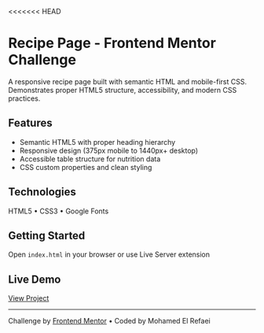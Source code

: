 <<<<<<< HEAD
# Recipe Page - Frontend Mentor Challenge

A responsive recipe page built with semantic HTML and mobile-first CSS. Demonstrates proper HTML5 structure, accessibility, and modern CSS practices.

## Features
- Semantic HTML5 with proper heading hierarchy
- Responsive design (375px mobile to 1440px+ desktop)
- Accessible table structure for nutrition data
- CSS custom properties and clean styling

## Technologies
HTML5 • CSS3 • Google Fonts

## Getting Started
Open `index.html` in your browser or use Live Server extension

## Live Demo
[View Project](https://[your-username].github.io/recipe-page-frontend-mentor/)

---
Challenge by [Frontend Mentor](https://www.frontendmentor.io) • Coded by Mohamed El Refaei 


